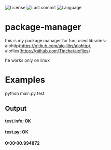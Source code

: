 ![License](https://img.shields.io/github/license/Tikhon-code/package-manager)
![Last commit](https://img.shields.io/github/last-commit/Tikhon-code/package-manager)
![Language](https://img.shields.io/badge/language-python-green?logo=python&logoColor=blue)

# package-manager
this is my package manager for fun, used libraries: aiohttp(https://github.com/aio-libs/aiohttp), aiofiles(https://github.com/Tinche/aiofiles)

he works only on linux

# Examples
python main.py test

## Output
#### test.info: OK
#### test.py: OK
#### 0:00:00.994872

